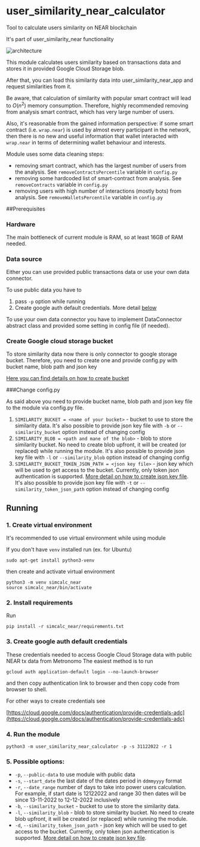 # user_similarity_near_calculator
Tool to calculate users similarity on NEAR blockchain

It's part of user_similarity_near functionality

![architecture](http://dl3.joxi.net/drive/2023/02/06/0016/0232/1081576/76/0a35919c3e.jpg)

This module calculates users similarity based on transactions data and stores it in provided Google Cloud Storage blob.

After that, you can load this similarity data into user_similarity_near_app and request similarities from it.

Be aware, that calculation of similarity with popular smart contract will lead to $O(n^2)$ memory consumption. Therefore, highly recommended removing from analysis smart contract, which has very large number of users.

Also, it's reasonable from the gained information perspective: if some smart contract (i.e. `wrap.near`) is used by almost every participant in the network, then there is no new and useful information that wallet interacted with `wrap.near` in terms of determining wallet behaviour and interests. 


Module uses some data cleaning steps:
- removing smart contract, which has the largest number of users from the analysis. See `removeContractsPercentile` variable in `config.py` 
- removing some hardcoded list of smart-contract from analysis. See `removeContracts` variable in `config.py`
- removing users with high number of interactions (mostly bots) from analysis. See `removeWalletsPercentile` variable in `config.py`

##Prerequisites

### Hardware
The main bottleneck of current module is RAM, so at least 16GB of RAM needed.


### Data source
Either you can use provided public transactions data or use your own data connector. 

To use public data you have to
1. pass `-p` option while running 
2. Create google auth default credentials. More detail [below](#3-create-google-auth-default-credentials)

To use your own data connector you have to implement DataConnector abstract class and provided some setting in config file (if needed). 
### Create Google cloud storage bucket
To store similarity data now there is only connector to google storage bucket. Therefore, you need to create one and provide config.py with bucket name, blob path and json key

[Here you can find details on how to create bucket](https://cloud.google.com/storage/docs/discover-object-storage-console#create_a_bucket)

###Change config.py

As said above you need to provide bucket name, blob path and json key file to the module via config.py file.

1. `SIMILARITY_BUCKET = <name of your bucket>` - bucket to use to store the similarity data. It's also possible to provide json key file with `-b` or `--similarity_bucket` option instead of changing config
2. `SIMILARITY_BLOB = <path and mane of the blob>` - blob to store similarity bucket. No need to create blob upfront, it will be created (or replaced) while running the module. It's also possible to provide json key file with `-l` or `--similarity_blob` option instead of changing config
3. `SIMILARITY_BUCKET_TOKEN_JSON_PATH = <json key file>` - json key which will be used to get access to the bucket. Currently, only token json authentication is supported. [More detail on how to create json key file](https://cloud.google.com/iam/docs/creating-managing-service-account-keys). It's also possible to provide json key file with `-t` or `--similarity_token_json_path` option instead of changing config

## Running

### 1. Create virtual environment

It's recommended to use virtual environment while using module

If you don't have `venv` installed run (ex. for Ubuntu)
```
sudo apt-get install python3-venv

```
then create and activate virtual environment
```
python3 -m venv simcalc_near
source simcalc_near/bin/activate
```

### 2. Install requirements
Run
```
pip install -r simcalc_near/requirements.txt
```
### 3. Create google auth default credentials
These credentials needed to access Google Cloud Storage data with public NEAR tx data from Metronomo
The easiest method is to run

```gcloud auth application-default login --no-launch-browser```

and then copy authentication link to browser and then copy code from browser to shell.

For other ways to create credentials see

[https://cloud.google.com/docs/authentication/provide-credentials-adc](https://cloud.google.com/docs/authentication/provide-credentials-adc)

### 4. Run the module

```python3 -m user_similarity_near_calculator -p -s 31122022 -r 1```

### 5. Possible options:

- `-p`, `--public-data` to use module with public data
- `-s`, `--start_date` the last date of the dates period in `ddmmyyyy` format
- `-r`, `--date_range` number of days to take into power users calculation. For example, if start date is 12122022 and range 30 then dates will be since 13-11-2022 to 12-12-2022 inclusively
- `-b`, `--similarity_bucket` - bucket to use to store the similarity data.
- `-l`, `--similarity_blob` - blob to store similarity bucket. No need to create blob upfront, it will be created (or replaced) while running the module.
- `-d`, `--similarity_token_json_path` - json key which will be used to get access to the bucket. Currently, only token json authentication is supported. [More detail on how to create json key file](https://cloud.google.com/iam/docs/creating-managing-service-account-keys).